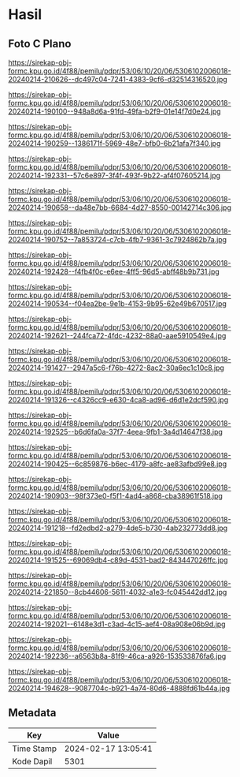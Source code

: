 # Hasil

## Foto C Plano

https://sirekap-obj-formc.kpu.go.id/4f88/pemilu/pdpr/53/06/10/20/06/5306102006018-20240214-210626--dc497c04-7241-4383-9cf6-d32514316520.jpg

https://sirekap-obj-formc.kpu.go.id/4f88/pemilu/pdpr/53/06/10/20/06/5306102006018-20240214-190100--948a8d6a-91fd-49fa-b2f9-01e14f7d0e24.jpg

https://sirekap-obj-formc.kpu.go.id/4f88/pemilu/pdpr/53/06/10/20/06/5306102006018-20240214-190259--1386171f-5969-48e7-bfb0-6b21afa7f340.jpg

https://sirekap-obj-formc.kpu.go.id/4f88/pemilu/pdpr/53/06/10/20/06/5306102006018-20240214-192331--57c6e897-3f4f-493f-9b22-af4f07605214.jpg

https://sirekap-obj-formc.kpu.go.id/4f88/pemilu/pdpr/53/06/10/20/06/5306102006018-20240214-190658--da48e7bb-6684-4d27-8550-00142714c306.jpg

https://sirekap-obj-formc.kpu.go.id/4f88/pemilu/pdpr/53/06/10/20/06/5306102006018-20240214-190752--7a853724-c7cb-4fb7-9361-3c7924862b7a.jpg

https://sirekap-obj-formc.kpu.go.id/4f88/pemilu/pdpr/53/06/10/20/06/5306102006018-20240214-192428--f4fb4f0c-e6ee-4ff5-96d5-abff48b9b731.jpg

https://sirekap-obj-formc.kpu.go.id/4f88/pemilu/pdpr/53/06/10/20/06/5306102006018-20240214-190534--f04ea2be-9e1b-4153-9b95-62e49b670517.jpg

https://sirekap-obj-formc.kpu.go.id/4f88/pemilu/pdpr/53/06/10/20/06/5306102006018-20240214-192621--244fca72-4fdc-4232-88a0-aae5910549e4.jpg

https://sirekap-obj-formc.kpu.go.id/4f88/pemilu/pdpr/53/06/10/20/06/5306102006018-20240214-191427--2947a5c6-f76b-4272-8ac2-30a6ec1c10c8.jpg

https://sirekap-obj-formc.kpu.go.id/4f88/pemilu/pdpr/53/06/10/20/06/5306102006018-20240214-191326--c4326cc9-e630-4ca8-ad96-d6d1e2dcf590.jpg

https://sirekap-obj-formc.kpu.go.id/4f88/pemilu/pdpr/53/06/10/20/06/5306102006018-20240214-192525--b6d6fa0a-37f7-4eea-9fb1-3a4d14647f38.jpg

https://sirekap-obj-formc.kpu.go.id/4f88/pemilu/pdpr/53/06/10/20/06/5306102006018-20240214-190425--6c859876-b6ec-4179-a8fc-ae83afbd99e8.jpg

https://sirekap-obj-formc.kpu.go.id/4f88/pemilu/pdpr/53/06/10/20/06/5306102006018-20240214-190903--98f373e0-f5f1-4ad4-a868-cba38961f518.jpg

https://sirekap-obj-formc.kpu.go.id/4f88/pemilu/pdpr/53/06/10/20/06/5306102006018-20240214-191218--fd2edbd2-a279-4de5-b730-4ab232773dd8.jpg

https://sirekap-obj-formc.kpu.go.id/4f88/pemilu/pdpr/53/06/10/20/06/5306102006018-20240214-191525--69069db4-c89d-4531-bad2-843447026ffc.jpg

https://sirekap-obj-formc.kpu.go.id/4f88/pemilu/pdpr/53/06/10/20/06/5306102006018-20240214-221850--8cb44606-5611-4032-a1e3-fc045442dd12.jpg

https://sirekap-obj-formc.kpu.go.id/4f88/pemilu/pdpr/53/06/10/20/06/5306102006018-20240214-192021--6148e3d1-c3ad-4c15-aef4-08a908e06b9d.jpg

https://sirekap-obj-formc.kpu.go.id/4f88/pemilu/pdpr/53/06/10/20/06/5306102006018-20240214-192236--a6563b8a-81f9-46ca-a926-153533876fa6.jpg

https://sirekap-obj-formc.kpu.go.id/4f88/pemilu/pdpr/53/06/10/20/06/5306102006018-20240214-194628--9087704c-b921-4a74-80d6-4888fd61b44a.jpg


## Metadata

| Key        | Value               |
| ---------- | ------------------- |
| Time Stamp | 2024-02-17 13:05:41 |
| Kode Dapil | 5301                |



